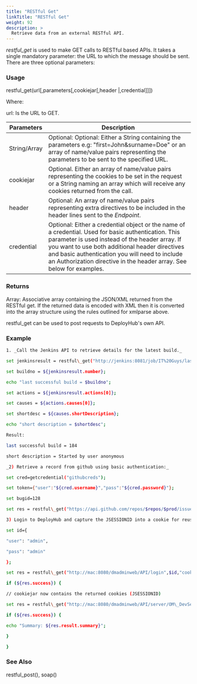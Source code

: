 ```yaml
---
title: "RESTful Get"
linkTitle: "RESTful Get"
weight: 92
description: >
  Retrieve data from an external RESTful API. 
---
```


_restful\_get_ is used to make GET calls to RESTful based APIs. It takes a single mandatory parameter: the URL to which the message should be sent. There are three optional parameters:

### Usage

restful\_get(url[,parameters[,cookiejar[,header |,credential]]])

Where:

url: Is the URL to GET.

| Parameters   | Description                                                                                                                                                                                                                                                                                                                         |
|--------------|-------------------------------------------------------------------------------------------------------------------------------------------------------------------------------------------------------------------------------------------------------------------------------------------------------------------------------------|
| String/Array | Optional: Optional: Either a String containing the parameters e.g: "first=John&amp;surname=Doe" or an array of name/value pairs representing the parameters to be sent to the specified URL.                                                                                                                                        |
| cookiejar    | Optional. Either an array of name/value pairs representing the cookies to be set in the request or a String naming an array which will receive any cookies returned from the call.                                                                                                                                                  |
| header       | Optional: An array of name/value pairs representing extra directives to be included in the header lines sent to the _Endpoint_.                                                                                                                                                                                                     |
| credential   | Optional: Either a credential object or the name of a credential. Used for basic authentication. This parameter is used instead of the header array. If you want to use both additional header directives and basic authentication you will need to include an Authorization directive in the header array. See below for examples. |

### Returns

Array: Associative array containing the JSON/XML returned from the RESTful get. If the returned data is encoded with XML then it is converted into the array structure using the rules outlined for xmlparse above.

restful\_get can be used to post requests to DeployHub's own API.

### Example

```bash
1. _Call the Jenkins API to retrieve details for the latest build._

set jenkinsresult = restful\_get("http://jenkins:8081/job/IT%20Guys/lastSuccessfulBuild/api/json");

set buildno = ${jenkinsresult.number};

echo "last successful build = $buildno";

set actions = ${jenkinsresult.actions[0]};

set causes = ${actions.causes[0]};

set shortdesc = ${causes.shortDescription};

echo "short description = $shortdesc";

Result:

last successful build = 184

short description = Started by user anonymous

_2) Retrieve a record from github using basic authentication:_

set cred=getcredential("githubcreds");

set token={"user":"${cred.username}","pass":"${cred.password}"};

set bugid=128

set res = restful\_get("https://api.github.com/repos/$repos/$prod/issues/$bugid",$token);

3) Login to DeployHub and capture the JSESSIONID into a cookie for reuse

set id={

"user": "admin",

"pass": "admin"

};

set res = restful\_get("http://mac:8080/dmadminweb/API/login",$id,"cookiejar");

if (${res.success}) {

// cookiejar now contains the returned cookies (JSESSIONID)

set res = restful\_get("http://mac:8080/dmadminweb/API/server/OM\_DevServer",null,$cookiejar);

if (${res.success}) {

echo "Summary: ${res.result.summary}";

}

}
```

### See Also

restful\_post(), soap()
